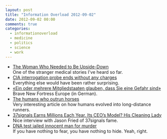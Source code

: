 ```yaml
---
layout: post
title: "Information Overload 2012-09-02"
date: 2012-09-02 00:00
comments: true
categories:
  - informationoverload
  - medicine
  - politics
  - science
  - work
---
```

* [The Woman Who Needed to Be Upside-Down](http://discovermagazine.com/2012/jul-aug/06-vital-signs-woman-needed-upside-down)<br>One of the stranger medical stories I've heard so far.
* [CIA interrogation probe ends without any charges](http://www.bbc.co.uk/news/world-us-canada-19432553)<br>Everything else would have been rather surprising.
* [«Ein oder mehrere Mitgliedstaaten glauben, dass Sie eine Gefahr sind»](http://www.woz.ch/1235/schengen/ein-oder-mehrere-mitgliedstaaten-glauben-dass-sie-eine-gefahr-sind)<br>Brave New Fortress Europe (in German).
* [The humans who outrun horses](http://www.smh.com.au/world/science/the-humans-who-outrun-horses-20120606-1zv96.html)<br>Very interesting article on how humans evolved into long-distance runners.
* [37signals Earns Millions Each Year. Its CEO’s Model? His Cleaning Lady](http://www.fastcompany.com/3000852/37signals-earns-millions-each-year-its-ceo%E2%80%99s-model-his-cleaning-lady)<br>Nice interview with Jason Fried of 37signals fame.
* [DNA test jailed innocent man for murder](http://www.bbc.co.uk/news/science-environment-19412819)<br>If you have nothing to fear, you have nothing to hide. Yeah, right.
